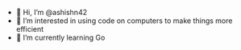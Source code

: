 - 👋 Hi, I’m @ashishn42
- 👀 I’m interested in using code on computers to make things more efficient
- 🌱 I’m currently learning Go
